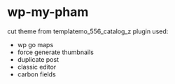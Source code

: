 # wp-my-pham

cut theme from templatemo_556_catalog_z
plugin used:
- wp go maps
- force generate thumbnails
- duplicate post
- classic editor
- carbon fields

